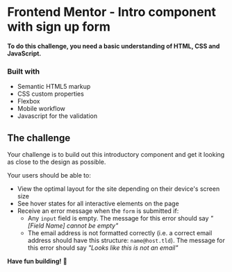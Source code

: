 # Frontend Mentor - Intro component with sign up form


**To do this challenge, you need a basic understanding of HTML, CSS and JavaScript.**


### Built with

- Semantic HTML5 markup
- CSS custom properties
- Flexbox
- Mobile workflow
- Javascript for the validation

## The challenge

Your challenge is to build out this introductory component and get it looking as close to the design as possible.


Your users should be able to:

- View the optimal layout for the site depending on their device's screen size
- See hover states for all interactive elements on the page
- Receive an error message when the `form` is submitted if:
  - Any `input` field is empty. The message for this error should say *"[Field Name] cannot be empty"*
  - The email address is not formatted correctly (i.e. a correct email address should have this structure: `name@host.tld`). The message for this error should say *"Looks like this is not an email"*


**Have fun building!** 🚀
